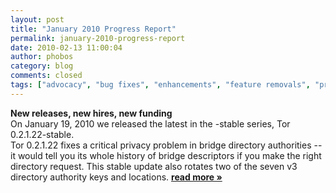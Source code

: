 ```yaml
---
layout: post
title: "January 2010 Progress Report"
permalink: january-2010-progress-report
date: 2010-02-13 11:00:04
author: phobos
category: blog
comments: closed
tags: ["advocacy", "bug fixes", "enhancements", "feature removals", "progress report", "releases", "translations"]
---
```


**New releases, new hires, new funding**  
 On January 19, 2010 we released the latest in the -stable series, Tor 0.2.1.22-stable.  
 Tor 0.2.1.22 fixes a critical privacy problem in bridge directory authorities -- it would tell you its whole history of bridge descriptors if you make the right directory request. This stable update also rotates two of the seven v3 directory authority keys and locations. [**read more »**](https://blog.torproject.org/blog/january-2010-progress-report)
